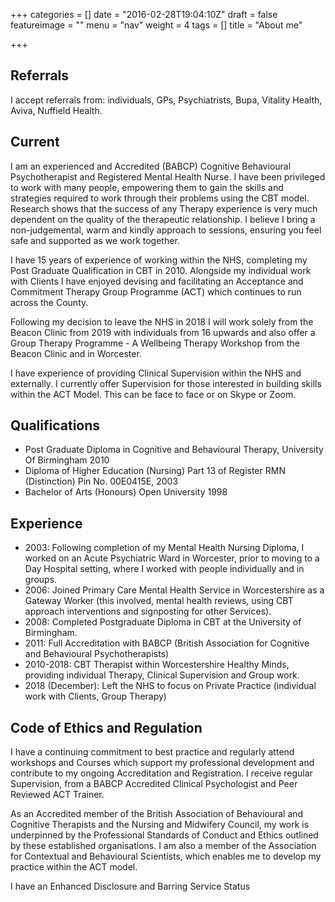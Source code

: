 +++
categories = []
date = "2016-02-28T19:04:10Z"
draft = false
featureimage = ""
menu = "nav"
weight = 4
tags = []
title = "About me"

+++

## Referrals


I accept referrals from: individuals, GPs, Psychiatrists, Bupa, Vitality 
Health, Aviva, Nuffield Health.


## Current

I am an experienced and Accredited (BABCP) Cognitive Behavioural
Psychotherapist and Registered Mental Health Nurse. I have been privileged to
work with many people, empowering them to gain the skills and strategies required
to work through their problems using the CBT model. Research shows that the
success of any Therapy experience is very much dependent on the quality of the
therapeutic relationship. I believe I bring a non-judgemental, warm and kindly
approach to sessions, ensuring you feel safe and supported as we work together.

I have 15 years of experience of working within the NHS, completing my Post
Graduate Qualification in CBT in 2010. Alongside my individual work with Clients I
have enjoyed devising and facilitating an Acceptance and Commitment Therapy
Group Programme (ACT) which continues to run across the County.

Following my decision to leave the NHS in 2018 I will work solely from the Beacon
Clinic from 2019 with individuals from 16 upwards and also offer a Group Therapy Programme - A
Wellbeing Therapy Workshop from the Beacon Clinic and in Worcester.

I have experience of providing Clinical Supervision within the NHS and externally. I
currently offer Supervision for those interested in building skills within the ACT Model.
This can be face to face or on Skype or Zoom.


## Qualifications

* Post Graduate Diploma in Cognitive and Behavioural Therapy, University Of Birmingham
2010
* Diploma of Higher Education (Nursing) Part 13 of Register RMN (Distinction) 
Pin No. 00E0415E, 2003
* Bachelor of Arts (Honours) Open University 1998


## Experience

* 2003: Following completion of my Mental Health Nursing Diploma, I worked on 
an Acute Psychiatric Ward in Worcester, prior to moving to a Day Hospital 
setting, where I worked with people individually and in groups.
* 2006: Joined Primary Care Mental Health Service in Worcestershire as a 
Gateway Worker (this involved, mental health reviews, using CBT approach 
interventions and signposting for other Services).
* 2008: Completed Postgraduate Diploma in CBT at the University of Birmingham.
* 2011: Full Accreditation with BABCP (British Association for Cognitive and Behavioural Psychotherapists)
* 2010-2018: CBT Therapist within Worcestershire Healthy Minds, providing
individual Therapy, Clinical Supervision and Group work.
* 2018 (December): Left the NHS to focus on Private Practice (individual work with Clients, Group Therapy)

## Code of Ethics and Regulation

I have a continuing commitment to best practice and regularly attend workshops and
Courses which support my professional development and contribute to my ongoing
Accreditation and Registration. I receive regular Supervision, from a BABCP
Accredited Clinical Psychologist and Peer Reviewed ACT Trainer.

As an Accredited member of the British Association of Behavioural and Cognitive
Therapists and the Nursing and Midwifery Council, my work is underpinned by the
Professional Standards of Conduct and Ethics outlined by these established
organisations. I am also a member of the Association for Contextual and Behavioural
Scientists, which enables me to develop my practice within the ACT model.

I have an Enhanced Disclosure and Barring Service Status
